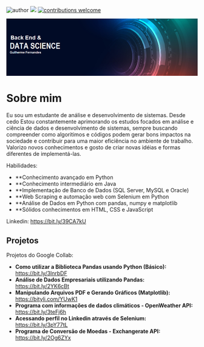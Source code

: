 ![author](https://img.shields.io/badge/author-Gui_Fernandes-red.svg) [![](https://img.shields.io/badge/python-3.7+-blue.svg)](https://www.python.org/downloads/release/python-365/) [![contributions welcome](https://img.shields.io/badge/contributions-welcome-brightgreen.svg?style=flat)](https://github.com/carlosfab/data_science/issues)

<p align="center">
  <img src="Banner 2.0.png" >
</p>

# Sobre mim

 Eu sou um estudante de análise e desenvolvimento de sistemas. Desde cedo Estou constantemente aprimorando os estudos focados em análise e ciência de dados e desenvolvimento de sistemas, sempre buscando compreender como algoritimos e códigos podem gerar bons impactos na sociedade e contribuir para uma maior eficiência no ambiente de trabalho. Valorizo novos conhecimentos e gosto de criar novas idéias e formas diferentes de implementá-las.
 
 Habilidades:
 * **Conhecimento avançado em Python 
 * **Conhecimento intermediário em Java
 * **Implementação de Banco de Dados (SQL Server, MySQL e Oracle)
 * **Web Scraping e automação web com Selenium em Python
 * **Análise de Dados em Python com pandas, numpy e matplotlib
 * **Sólidos conhecimentos em HTML, CSS e JavaScript
 

Linkedin: https://bit.ly/39CA7kU

## Projetos
Projetos do Google Collab:

* **Como utilizar a Biblioteca Pandas usando Python (Básico):** https://bit.ly/3lnrbDF
* **Análise de Dados Empresariais utilizando Pandas:** https://bit.ly/2YK6cBt
* **Manipulando Arquivos PDF e Gerando Gráficos (Matplotlib):** https://bityli.com/YUwK1
* **Programa com informações de dados climáticos - OpenWeather API:** https://bit.ly/3teFj6h
* **Acessando perfil no Linkedin através de Selenium:** https://bit.ly/3pY77tL
* **Programa de Conversão de Moedas - Exchangerate API:** https://bit.ly/2Og6ZYx
